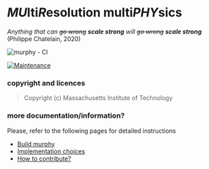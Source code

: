 # *MU*lti*R*esolution multi*PHY*sics
*Anything that can ~~go wrong~~ **scale strong** will ~~go wrong~~ **scale strong*** (Philippe Chatelain, 2020)

<!-- from https://github.com/Naereen/badges -->
![murphy - CI](https://github.com/van-Rees-Lab/murphy/workflows/murphy%20-%20CI/badge.svg)
<!-- not available since the repo is private :-) -->
<!-- [![GitHub issues](https://img.shields.io/github/issues/van-Rees-Lab/murphy.js.svg)](https://github.com/van-Rees-Lab/murphy/issues) -->
[![Maintenance](https://img.shields.io/badge/Maintained%3F-yes-blue.svg)](https://github.com/van-Rees-Lab/murphy/graphs/commit-activity)

### copyright and licences
> Copyright (c) Massachusetts Institute of Technology

### more documentation/information?
Please, refer to the following pages for detailed instructions
- [Build murphy](doc/build.md)
- [Implementation choices](doc/implementation.md)
- [How to contribute?](doc/contribute.md)
